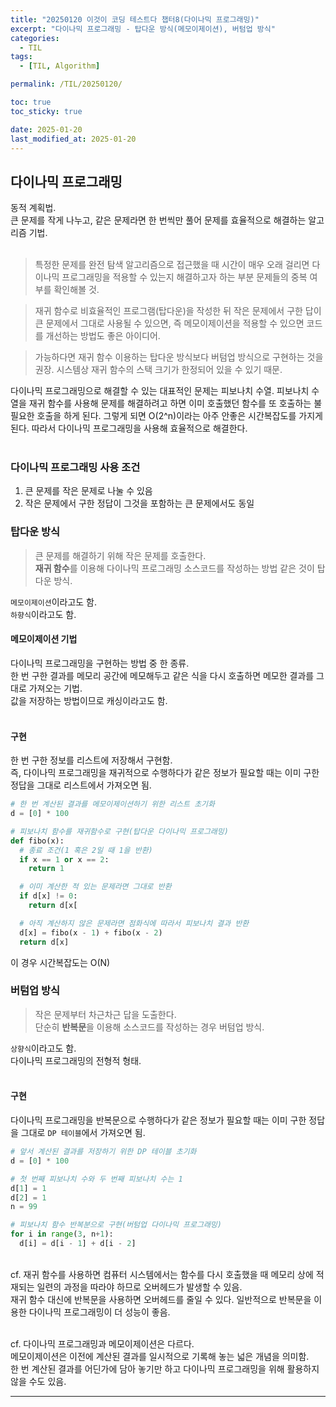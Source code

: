 ```yaml
---
title: "20250120 이것이 코딩 테스트다 챕터8(다이나믹 프로그래밍)"
excerpt: "다이나믹 프로그래밍 - 탑다운 방식(메모이제이션), 버텀업 방식"
categories:
  - TIL
tags:
  - [TIL, Algorithm]

permalink: /TIL/20250120/

toc: true
toc_sticky: true

date: 2025-01-20
last_modified_at: 2025-01-20
---
```


## 다이나믹 프로그래밍
동적 계획법.<br>
큰 문제를 작게 나누고, 같은 문제라면 한 번씩만 풀어 문제를 효율적으로 해결하는 알고리즘 기법.<br><br>
> 특정한 문제를 완전 탐색 알고리즘으로 접근했을 때 시간이 매우 오래 걸리면 다이나믹 프로그래밍을 적용할 수 있는지 해결하고자 하는 부분 문제들의 중복 여부를 확인해볼 것.<br>

> 재귀 함수로 비효율적인 프로그램(탑다운)을 작성한 뒤 작은 문제에서 구한 답이 큰 문제에서 그대로 사용될 수 있으면, 즉 메모이제이션을 적용할 수 있으면 코드를 개선하는 방법도 좋은 아이디어.<br>

> 가능하다면 재귀 함수 이용하는 탑다운 방식보다 버텀업 방식으로 구현하는 것을 권장. 시스템상 재귀 함수의 스택 크기가 한정되어 있을 수 있기 때문.<br>

다이나믹 프로그래밍으로 해결할 수 있는 대표적인 문제는 피보나치 수열. 피보나치 수열을 재귀 함수를 사용해 문제를 해결하려고 하면 이미 호출했던 함수를 또 호출하는 불필요한 호출을 하게 된다. 그렇게 되면 O(2^n)이라는 아주 안좋은 시간복잡도를 가지게 된다. 따라서 다이나믹 프로그래밍을 사용해 효율적으로 해결한다.<br><br>

### 다이나믹 프로그래밍 사용 조건
1. 큰 문제를 작은 문제로 나눌 수 있음
2. 작은 문제에서 구한 정답이 그것을 포함하는 큰 문제에서도 동일

### 탑다운 방식
> 큰 문제를 해결하기 위해 작은 문제를 호출한다.<br>
> **재귀 함수**를 이용해 다이나믹 프로그래밍 소스코드를 작성하는 방법 같은 것이 탑다운 방식.<br>

```메모이제이션```이라고도 함.<br>
```하향식```이라고도 함.<br>

#### 메모이제이션 기법
다이나믹 프로그래밍을 구현하는 방법 중 한 종류.<br>
한 번 구한 결과를 메모리 공간에 메모해두고 같은 식을 다시 호출하면 메모한 결과를 그대로 가져오는 기법.<br>
값을 저장하는 방법이므로 캐싱이라고도 함.<br><br>

#### 구현
한 번 구한 정보를 리스트에 저장해서 구현함.<br>
즉, 다이나믹 프로그래밍을 재귀적으로 수행하다가 같은 정보가 필요할 때는 이미 구한 정답을 그대로 리스트에서 가져오면 됨.<br>
```python
# 한 번 계산된 결과를 메모이제이션하기 위한 리스트 초기화
d = [0] * 100

# 피보나치 함수를 재귀함수로 구현(탑다운 다이나믹 프로그래밍)
def fibo(x):
  # 종료 조건(1 혹은 2일 때 1을 반환)
  if x == 1 or x == 2:
    return 1

  # 이미 계산한 적 있는 문제라면 그대로 반환
  if d[x] != 0:
    return d[x[

  # 아직 계산하지 않은 문제라면 점화식에 따라서 피보나치 결과 반환
  d[x] = fibo(x - 1) + fibo(x - 2)
  return d[x]

```
이 경우 시간복잡도는 O(N)<br>

### 버텀업 방식
> 작은 문제부터 차근차근 답을 도출한다.<br>
> 단순히 **반복문**을 이용해 소스코드를 작성하는 경우 버텀업 방식.<br>

```상향식```이라고도 함.<br>
다이나믹 프로그래밍의 전형적 형태.<br><br>


#### 구현
다이나믹 프로그래밍을 반복문으로 수행하다가 같은 정보가 필요할 때는 이미 구한 정답을 그대로 ```DP 테이블```에서 가져오면 됨.<br>
```python
# 앞서 계산된 결과를 저장하기 위한 DP 테이블 초기화
d = [0] * 100

# 첫 번째 피보나치 수와 두 번째 피보나치 수는 1
d[1] = 1
d[2] = 1
n = 99

# 피보나치 함수 반복분으로 구현(버텀업 다이나믹 프로그래밍)
for i in range(3, n+1):
  d[i] = d[i - 1] + d[i - 2]
```


<br>
cf. 재귀 함수를 사용하면 컴퓨터 시스템에서는 함수를 다시 호출했을 때 메모리 상에 적재되는 일련의 과정을 따라야 하므로 오버헤드가 발생할 수 있음.<br>
재귀 함수 대신에 반복문을 사용하면 오버헤드를 줄일 수 있다. 일반적으로 반복문을 이용한 다이나믹 프로그래밍이 더 성능이 좋음.<br><br>

cf. 다이나믹 프로그래밍과 메모이제이션은 다르다.<br>
메모이제이션은 이전에 계산된 결과를 일시적으로 기록해 놓는 넓은 개념을 의미함.<br>
한 번 계산된 결과를 어딘가에 담아 놓기만 하고 다이나믹 프로그래밍을 위해 활용하지 않을 수도 있음.<br>


<hr>

